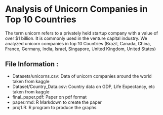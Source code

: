 # Analysis of Unicorn Companies in Top 10 Countries

The term unicorn refers to a privately held startup company with a value of over $1 billion. It is commonly used in the venture capital industry.
We analyzed unicorn companies in top 10 Countries (Brazil, Canada, China, France, Germany, India, Israel, Singapore, United Kingdom, United States)

## File Information :
- Datasets/unicorns.csv: Data of unicorn companies around the world taken from kaggle
- Dataset/Country_Data.csv: Country data on GDP, Life Expectancy, etc taken from kaggle
- final_paper.pdf: Paper on pdf format
- paper.rmd: R Markdown to create the paper
- proj1.R: R program to produce the graphs
